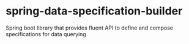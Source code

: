 # spring-data-specification-builder
Spring boot library that provides fluent API to define and compose specifications for data querying

